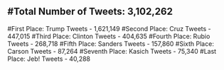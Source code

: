 #Total Number of Tweets: 3,102,262 
---
#First Place: Trump Tweets - 1,621,149
#Second Place: Cruz Tweets - 447,015
#Third Place: Clinton Tweets - 404,635
#Fourth Place: Rubio Tweets - 268,718
#Fifth Place: Sanders Tweets - 157,860
#Sixth Place: Carson Tweets - 87,264
#Seventh Place: Kasich Tweets - 75,340
#Last Place: Jeb! Tweets - 40,288
